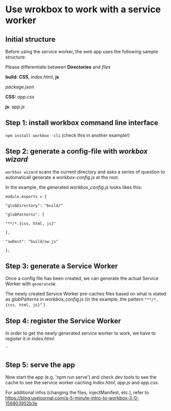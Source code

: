 # Use wrokbox to work with a service worker

## Initial structure
Before using the service worker, the web app uses the following sample structure:

Please differentiate between **Directories** and _files_

**build:** **CSS**, _index.html_, **js**

 _package.json_

**CSS:** _app.css_

**js**: _app.js_


## Step 1: install workbox command line interface
`npm install workbox -cli` (check this in another example!)

## Step 2: generate a config-file with _workbox wizard_
`workbox wizard` scans the current directory and asks a series of question to
automaticall generate a _workbox-config.js_ at the root.

In the example, the generated _workbox_config.js_ looks likes this:

`module.exports = {`

`"globDirectory": "build/"`

`"globPatterns": [`

`"**/*.{css, html, js}"`

` ], `

`"swDest": "build/sw.js"`

`};`

## Step 3: generate a Service Worker
Once a config file has been created, we can generate the actual Service Worker
with `generateSW`.

The newly created Service Worker pre-caches files based on what is stated as
_globPatterns_ in _workbox_config.js_ (in the example, the pattern
  `"**/*.{css, html, js}"` )  

## Step 4: register the Service Worker
In order to get the newly generated service worker to work, we have to register
it in _index.html_:

`<script>

if ('serviceWorker' in navigator) {

window.addEventListener('load', () = > {

navigator.serviceWorker.register('/sw.js');

});

}

</script>`

## Step 5: serve the app
Now start the app (e.g. 'npm run serve') and check _dev tools_ to see the cache
to see the service worker caching _index.html_, _app.js_ and _app.css_.

For additional infos (changing the files, injectManifest, etc.), refer to
https://blog.usejournal.com/a-5-minute-intro-to-workbox-3-0-156803952b3e
